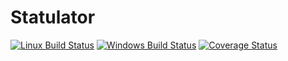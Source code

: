 # Statulator

[![Linux Build Status](https://travis-ci.org/jackcook/statulator.svg)](https://travis-ci.org/jackcook/statulator)
[![Windows Build Status](https://ci.appveyor.com/api/projects/status/yvgaey85jq8ofx39?svg=true)](https://ci.appveyor.com/project/jackcook/statulator)
[![Coverage Status](https://coveralls.io/repos/github/jackcook/statulator/badge.svg)](https://coveralls.io/github/jackcook/statulator)
